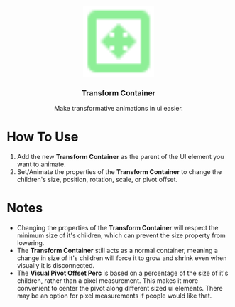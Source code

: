 <div align="center">
	<img src="icon.svg" alt="Logo" width="160" height="160">

<h3 align="center">Transform Container</h3>

  <p align="center">
	Make transformative animations in ui easier.
  </p>
</div>

# How To Use
1. Add the new **Transform Container** as the parent of the UI element you want to animate.
2. Set/Animate the properties of the **Transform Container** to change the children's size, position, rotation, scale, or pivot offset.

# Notes
- Changing the properties of the **Transform Container** will respect the minimum size of it's children, which can prevent the size property from lowering.
- The **Transform Container** still acts as a normal container, meaning a change in size of it's children will force it to grow and shrink even when visually it is disconnected.
- The **Visual Pivot Offset Perc** is based on a percentage of the size of it's children, rather than a pixel measurement. This makes it more convenient to center the pivot along different sized ui elements. There may be an option for pixel measurements if people would like that.
